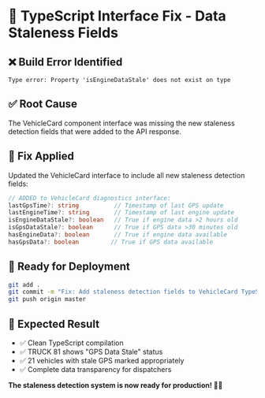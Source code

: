 # 🔧 TypeScript Interface Fix - Data Staleness Fields

## ❌ **Build Error Identified**
```
Type error: Property 'isEngineDataStale' does not exist on type
```

## ✅ **Root Cause**
The VehicleCard component interface was missing the new staleness detection fields that were added to the API response.

## 🔧 **Fix Applied**
Updated the VehicleCard interface to include all new staleness detection fields:

```typescript
// ADDED to VehicleCard diagnostics interface:
lastGpsTime?: string          // Timestamp of last GPS update
lastEngineTime?: string       // Timestamp of last engine update  
isEngineDataStale?: boolean   // True if engine data >2 hours old
isGpsDataStale?: boolean      // True if GPS data >30 minutes old
hasEngineData?: boolean       // True if engine data available
hasGpsData?: boolean         // True if GPS data available
```

## 🚀 **Ready for Deployment**
```bash
git add .
git commit -m "Fix: Add staleness detection fields to VehicleCard TypeScript interface"
git push origin master
```

## 🎯 **Expected Result**
- ✅ Clean TypeScript compilation
- ✅ TRUCK 81 shows "GPS Data Stale" status  
- ✅ 21 vehicles with stale GPS marked appropriately
- ✅ Complete data transparency for dispatchers

**The staleness detection system is now ready for production! 🚛✨**
